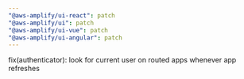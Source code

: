 ```yaml
---
"@aws-amplify/ui-react": patch
"@aws-amplify/ui": patch
"@aws-amplify/ui-vue": patch
"@aws-amplify/ui-angular": patch
---
```


fix(authenticator): look for current user on routed apps whenever app refreshes

